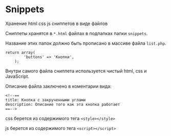 # Snippets
Хранение html css js сниппетов в виде файлов

Сниппеты хранятся в `*.html` файлах в подпапках папки `snippets`.

Название этих папок должно быть прописано в массиве файла `list.php`.

```
return array(
        'buttons' => 'Кнопки',
    );
```

Внутри самого файла сниппета  используется чистый html, css и JavaScript.

Описание файла заключено в коментарии вида:

```
<!--==
title: Кнопка с закрученными углами
description: Описание того как эта кнопка работает
==-->
```


css берется из содержимого тега ```<style></style>```

js берется из содержимого тега ```<script></script>```

